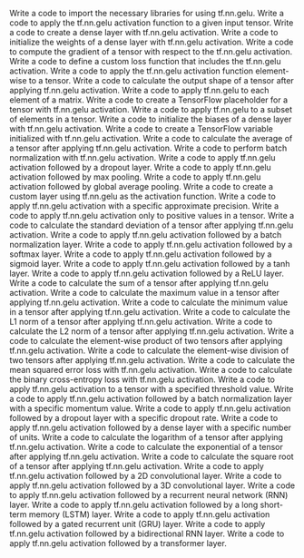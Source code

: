 Write a code to import the necessary libraries for using tf.nn.gelu.
Write a code to apply the tf.nn.gelu activation function to a given input tensor.
Write a code to create a dense layer with tf.nn.gelu activation.
Write a code to initialize the weights of a dense layer with tf.nn.gelu activation.
Write a code to compute the gradient of a tensor with respect to the tf.nn.gelu activation.
Write a code to define a custom loss function that includes the tf.nn.gelu activation.
Write a code to apply the tf.nn.gelu activation function element-wise to a tensor.
Write a code to calculate the output shape of a tensor after applying tf.nn.gelu activation.
Write a code to apply tf.nn.gelu to each element of a matrix.
Write a code to create a TensorFlow placeholder for a tensor with tf.nn.gelu activation.
Write a code to apply tf.nn.gelu to a subset of elements in a tensor.
Write a code to initialize the biases of a dense layer with tf.nn.gelu activation.
Write a code to create a TensorFlow variable initialized with tf.nn.gelu activation.
Write a code to calculate the average of a tensor after applying tf.nn.gelu activation.
Write a code to perform batch normalization with tf.nn.gelu activation.
Write a code to apply tf.nn.gelu activation followed by a dropout layer.
Write a code to apply tf.nn.gelu activation followed by max pooling.
Write a code to apply tf.nn.gelu activation followed by global average pooling.
Write a code to create a custom layer using tf.nn.gelu as the activation function.
Write a code to apply tf.nn.gelu activation with a specific approximate precision.
Write a code to apply tf.nn.gelu activation only to positive values in a tensor.
Write a code to calculate the standard deviation of a tensor after applying tf.nn.gelu activation.
Write a code to apply tf.nn.gelu activation followed by a batch normalization layer.
Write a code to apply tf.nn.gelu activation followed by a softmax layer.
Write a code to apply tf.nn.gelu activation followed by a sigmoid layer.
Write a code to apply tf.nn.gelu activation followed by a tanh layer.
Write a code to apply tf.nn.gelu activation followed by a ReLU layer.
Write a code to calculate the sum of a tensor after applying tf.nn.gelu activation.
Write a code to calculate the maximum value in a tensor after applying tf.nn.gelu activation.
Write a code to calculate the minimum value in a tensor after applying tf.nn.gelu activation.
Write a code to calculate the L1 norm of a tensor after applying tf.nn.gelu activation.
Write a code to calculate the L2 norm of a tensor after applying tf.nn.gelu activation.
Write a code to calculate the element-wise product of two tensors after applying tf.nn.gelu activation.
Write a code to calculate the element-wise division of two tensors after applying tf.nn.gelu activation.
Write a code to calculate the mean squared error loss with tf.nn.gelu activation.
Write a code to calculate the binary cross-entropy loss with tf.nn.gelu activation.
Write a code to apply tf.nn.gelu activation to a tensor with a specified threshold value.
Write a code to apply tf.nn.gelu activation followed by a batch normalization layer with a specific momentum value.
Write a code to apply tf.nn.gelu activation followed by a dropout layer with a specific dropout rate.
Write a code to apply tf.nn.gelu activation followed by a dense layer with a specific number of units.
Write a code to calculate the logarithm of a tensor after applying tf.nn.gelu activation.
Write a code to calculate the exponential of a tensor after applying tf.nn.gelu activation.
Write a code to calculate the square root of a tensor after applying tf.nn.gelu activation.
Write a code to apply tf.nn.gelu activation followed by a 2D convolutional layer.
Write a code to apply tf.nn.gelu activation followed by a 3D convolutional layer.
Write a code to apply tf.nn.gelu activation followed by a recurrent neural network (RNN) layer.
Write a code to apply tf.nn.gelu activation followed by a long short-term memory (LSTM) layer.
Write a code to apply tf.nn.gelu activation followed by a gated recurrent unit (GRU) layer.
Write a code to apply tf.nn.gelu activation followed by a bidirectional RNN layer.
Write a code to apply tf.nn.gelu activation followed by a transformer layer.